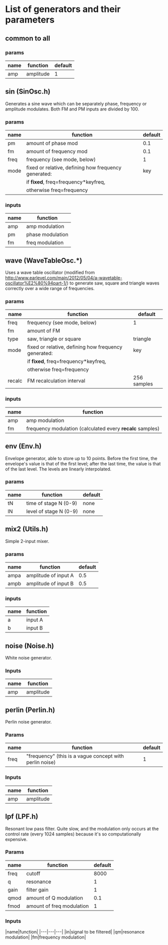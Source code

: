 # List of generators and their parameters

## common to all
### params
|name|function|default|
|---|---|---|
|amp|amplitude|1|

## sin (SinOsc.h)
Generates a sine wave which can be separately phase, frequency or
amplitude modulates. Both FM and PM inputs are divided by 100.
### params
|name|function|default|
|---|---|---|
|pm|amount of phase mod|0.1|
|fm|amount of frequency mod|0.1|
|freq|frequency (see mode, below)|1|
|mode|fixed or relative, defining how frequency generated:|key|
||if **fixed**, freq=frequency*keyfreq, 
||otherwise freq=frequency
### inputs
|name|function|
|---|---|
|amp|amp modulation|
pm|phase modulation|
|fm|freq modulation|

        
## wave (WaveTableOsc.*)
Uses a wave table oscillator (modified from
http://www.earlevel.com/main/2012/05/04/a-wavetable-oscillator%E2%80%94part-1/)
to generate saw, square and triangle waves correctly over a wide range
of frequencies.
### params
|name|function|default|
|---|---|---|
|freq|frequency (see mode, below)|1|
|fm|amount of FM|
|type|saw, triangle or square|triangle|
|mode|fixed or relative, defining how frequency generated:|key|
||if **fixed**, freq=frequency*keyfreq,|
||otherwise freq=frequency|
|recalc|FM recalculation interval|256 samples|

### inputs
|name|function|
|---|---|
|amp|amp modulation|
|fm|frequency modulation (calculated every **recalc** samples)
        
## env (Env.h)
Envelope generator, able to store up to 10 points. Before the first
time, the envelope's value is that of the first level; after the last
time, the value is that of the last level. The levels are linearly 
interpolated.
### params
|name|function|default|
|---|---|---|
|tN|time of stage N (0-9)|none|
|lN|level of stage N (0-9)|none|

        
## mix2 (Utils.h)
Simple 2-input mixer.
### params
|name|function|default|
|---|---|---|
|ampa|amplitude of input A|0.5|
|ampb|amplitude of input B|0.5|
### inputs
|name|function|
|---|---|
|a| input A
|b|input B|

        
## noise (Noise.h)
White noise generator.
### Inputs
|name|function|
|---|---|
|amp|amplitude|

## perlin (Perlin.h)
Perlin noise generator.
### Params
|name|function|default|
|---|---|---|
|freq|"frequency" (this is a vague concept with perlin noise)|1|
### Inputs
|name|function|
|---|---|
|amp|amplitude|

## lpf (LPF.h)
Resonant low pass filter. Quite slow, and the modulation
only occurs at the control rate (every 1024 samples) because it's so
computationally expensive.
### Params
|name|function|default|
|---|---|---|
freq|cutoff|8000|
q|resonance|1|
gain|filter gain|1|
qmod|amount of Q modulation|0.1|
fmod|amount of freq modulation|1|
### Inputs
|name|function|
|---|---|---|
|in|signal to be filtered|
|qm|resonance modulation|
|fm|frequency modulation|

